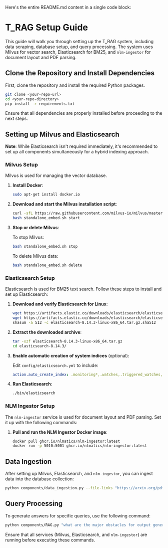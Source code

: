 Here's the entire README.md content in a single code block:


# T_RAG Setup Guide

This guide will walk you through setting up the T_RAG system, including data scraping, database setup, and query processing. The system uses Milvus for vector search, Elasticsearch for BM25, and `nlm-ingestor` for document layout and PDF parsing.

## Clone the Repository and Install Dependencies

First, clone the repository and install the required Python packages.

```bash
git clone <your-repo-url>
cd <your-repo-directory>
pip install -r requirements.txt
```

Ensure that all dependencies are properly installed before proceeding to the next steps.


## Setting up Milvus and Elasticsearch

**Note**: While Elasticsearch isn't required immediately, it's recommended to set up all components simultaneously for a hybrid indexing approach.

### Milvus Setup

Milvus is used for managing the vector database.

1. **Install Docker**:

    ```bash
    sudo apt-get install docker.io
    ```

2. **Download and start the Milvus installation script**:

    ```bash
    curl -sfL https://raw.githubusercontent.com/milvus-io/milvus/master/scripts/standalone_embed.sh -o standalone_embed.sh
    bash standalone_embed.sh start
    ```

3. **Stop or delete Milvus**:

    To stop Milvus:
    ```bash
    bash standalone_embed.sh stop
    ```

    To delete Milvus data:
    ```bash
    bash standalone_embed.sh delete
    ```

### Elasticsearch Setup

Elasticsearch is used for BM25 text search. Follow these steps to install and set up Elasticsearch:

1. **Download and verify Elasticsearch for Linux**:

    ```bash
    wget https://artifacts.elastic.co/downloads/elasticsearch/elasticsearch-8.14.3-linux-x86_64.tar.gz
    wget https://artifacts.elastic.co/downloads/elasticsearch/elasticsearch-8.14.3-linux-x86_64.tar.gz.sha512
    shasum -a 512 -c elasticsearch-8.14.3-linux-x86_64.tar.gz.sha512
    ```

2. **Extract the downloaded archive**:

    ```bash
    tar -xzf elasticsearch-8.14.3-linux-x86_64.tar.gz
    cd elasticsearch-8.14.3/
    ```

3. **Enable automatic creation of system indices** (optional):

    Edit `config/elasticsearch.yml` to include:
    ```yaml
    action.auto_create_index: .monitoring*,.watches,.triggered_watches,.watcher-history*,.ml*
    ```

4. **Run Elasticsearch**:

    ```bash
    ./bin/elasticsearch
    ```

### NLM Ingestor Setup

The `nlm-ingestor` service is used for document layout and PDF parsing. Set it up with the following commands:

1. **Pull and run the NLM Ingestor Docker image**:

    ```bash
    docker pull ghcr.io/nlmatics/nlm-ingestor:latest
    docker run -p 5010:5001 ghcr.io/nlmatics/nlm-ingestor:latest
    ```

## Data Ingestion

After setting up Milvus, Elasticsearch, and `nlm-ingestor`, you can ingest data into the database collection:

```bash
python components/data_ingestion.py --file-links "https://arxiv.org/pdf/2407.14562" "https://arxiv.org/pdf/2407.14743"
```

## Query Processing

To generate answers for specific queries, use the following command:

```bash
python components/RAG.py "what are the major obstacles for output generation on a semantic level?"
```

Ensure that all services (Milvus, Elasticsearch, and `nlm-ingestor`) are running before executing these commands.
```

